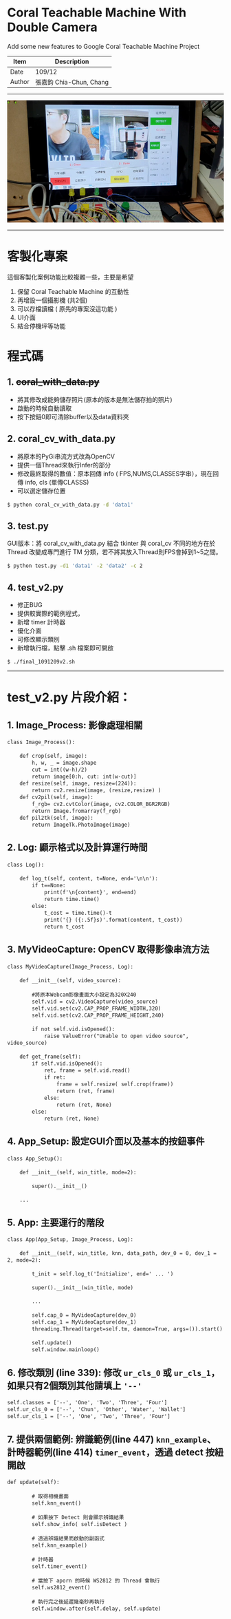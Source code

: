 # Coral Teachable Machine With Double Camera
Add some new features to Google Coral Teachable Machine Project

Item | Description
-----|-----
Date |109/12
Author| 張嘉鈞 Chia-Chun, Chang

---

![image](cover.png)


---

# 客製化專案
這個客製化案例功能比較複雜一些，主要是希望
1. 保留 Coral Teachable Machine 的互動性
2. 再增設一個攝影機 (共2個)
3. 可以存檔讀檔 ( 原先的專案沒這功能 )
4. UI介面
5. 結合停機坪等功能

# 程式碼

## 1. ~~coral_with_data.py~~

* 將其修改成能夠儲存照片(原本的版本是無法儲存拍的照片)
* 啟動的時候自動讀取
* 按下按鈕0即可清除buffer以及data資料夾

## 2. coral_cv_with_data.py

* 將原本的PyGi串流方式改為OpenCV
* 提供一個Thread來執行Infer的部分
* 修改最終取得的數值：原本回傳 info ( FPS,NUMS,CLASSES字串），現在回傳 info, cls (單傳CLASSS)
* 可以選定儲存位置
```bash
$ python coral_cv_with_data.py -d 'data1'
```

## 3. test.py

GUI版本：將 coral_cv_with_data.py 結合 tkinter
與 coral_cv 不同的地方在於 Thread 改變成專門進行 TM 分類，若不將其放入Thread則FPS會掉到1~5之間。
```bash
$ python test.py -d1 'data1' -2 'data2' -c 2
```

## 4. test_v2.py

* 修正BUG
* 提供較實際的範例程式，
* 新增 timer 計時器
* 優化介面
* 可修改顯示類別
* 新增執行檔，點擊 .sh 檔案即可開啟
```
$ ./final_1091209v2.sh
```

---
# test_v2.py 片段介紹：

## 1. Image_Process: 影像處理相關
```
class Image_Process():

    def crop(self, image):
        h, w, _ = image.shape
        cut = int((w-h)/2)
        return image[0:h, cut: int(w-cut)]
    def resize(self, image, resize=(224)):
        return cv2.resize(image, (resize,resize) )
    def cv2pil(self, image):
        f_rgb= cv2.cvtColor(image, cv2.COLOR_BGR2RGB)
        return Image.fromarray(f_rgb)
    def pil2tk(self, image):
        return ImageTk.PhotoImage(image)
```
## 2. Log: 顯示格式以及計算運行時間
```
class Log():

    def log_t(self, content, t=None, end='\n\n'):
        if t==None:
            print(f'\n{content}', end=end)
            return time.time()
        else:
            t_cost = time.time()-t
            print('{} ({:.5f}s)'.format(content, t_cost))
            return t_cost
```
## 3. MyVideoCapture: OpenCV 取得影像串流方法
```
class MyVideoCapture(Image_Process, Log):
    
    def __init__(self, video_source):
    
        #將原本Webcam影像畫面大小設定為320X240
        self.vid = cv2.VideoCapture(video_source)
        self.vid.set(cv2.CAP_PROP_FRAME_WIDTH,320)
        self.vid.set(cv2.CAP_PROP_FRAME_HEIGHT,240)
        
        if not self.vid.isOpened():
            raise ValueError("Unable to open video source", video_source)

    def get_frame(self):
        if self.vid.isOpened():
            ret, frame = self.vid.read()
            if ret:
                frame = self.resize( self.crop(frame))
                return (ret, frame)
            else:
                return (ret, None)
        else:
            return (ret, None)
```
## 4. App_Setup: 設定GUI介面以及基本的按鈕事件
```
class App_Setup():

    def __init__(self, win_title, mode=2):

        super().__init__()
        
    ...

```
## 5. App: 主要運行的階段
```
class App(App_Setup, Image_Process, Log):

    def __init__(self, win_title, knn, data_path, dev_0 = 0, dev_1 = 2, mode=2):
        
        t_init = self.log_t('Initialize', end=' ... ')

        super().__init__(win_title, mode)    

        ...

        self.cap_0 = MyVideoCapture(dev_0)
        self.cap_1 = MyVideoCapture(dev_1)
        threading.Thread(target=self.tm, daemon=True, args=()).start()
    
        self.update()
        self.window.mainloop()
```
## 6. 修改類別 (line 339): 修改 `ur_cls_0` 或 `ur_cls_1`，如果只有2個類別其他請填上 `'--'`
```
self.classes = ['--', 'One', 'Two', 'Three', 'Four']
self.ur_cls_0 = ['--', 'Chun', 'Other', 'Water', 'Wallet']
self.ur_cls_1 = ['--', 'One', 'Two', 'Three', 'Four']
```
## 7. 提供兩個範例: 辨識範例(line 447) `knn_example`、計時器範例(line 414) `timer_event`，透過 detect 按紐開啟

```
def update(self):
        
        # 取得相機畫面
        self.knn_event()

        # 如果按下 Detect 則會顯示辨識結果
        self.show_info( self.isDetect )

        # 透過辨識結果而啟動的副函式
        self.knn_example()

        # 計時器
        self.timer_event()

        # 當按下 aporn 的時候 WS2812 的 Thread 會執行
        self.ws2812_event()

        # 執行完之後延遲幾毫秒再執行
        self.window.after(self.delay, self.update)
```
